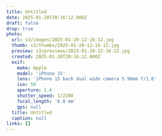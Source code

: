 ```yaml
---
title: Untitled
date: 2025-01-20T20:16:12.000Z
draft: false
drop: true
photo:
  url: s3/images/2025-01-20-12-16-12.jpg
  thumb: s3/thumbs/2025-01-20-12-16-12.jpg
  preview: s3/previews/2025-01-20-12-16-12.jpg
  created: 2025-01-20T20:16:12.000Z
  exif:
    make: Apple
    model: 'iPhone 15'
    lens: 'iPhone 15 back dual wide camera 5.96mm f/1.6'
    iso: 50
    aperture: 1.6
    shutter_speed: 1/2200
    focal_length: '6.0 mm'
    gps: null
  title: Untitled
  caption: null
links: []
---
```


